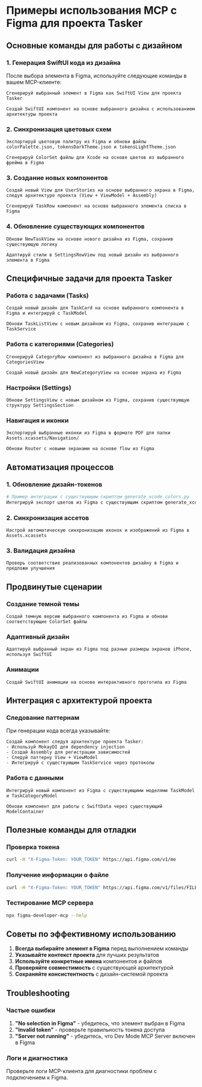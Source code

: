 # Примеры использования MCP с Figma для проекта Tasker

## Основные команды для работы с дизайном

### 1. Генерация SwiftUI кода из дизайна

После выбора элемента в Figma, используйте следующие команды в вашем MCP-клиенте:

```
Сгенерируй выбранный элемент в Figma как SwiftUI View для проекта Tasker
```

```
Создай SwiftUI компонент на основе выбранного дизайна с использованием архитектуры проекта
```

### 2. Синхронизация цветовых схем

```
Экспортируй цветовую палитру из Figma и обнови файлы colorPalette.json, tokensDarkTheme.json и tokensLightTheme.json
```

```
Сгенерируй ColorSet файлы для Xcode на основе цветов из выбранного фрейма в Figma
```

### 3. Создание новых компонентов

```
Создай новый View для UserStories на основе выбранного экрана в Figma, следуя архитектуре проекта (View + ViewModel + Assembly)
```

```
Сгенерируй TaskRow компонент на основе выбранного элемента списка в Figma
```

### 4. Обновление существующих компонентов

```
Обнови NewTaskView на основе нового дизайна из Figma, сохранив существующую логику
```

```
Адаптируй стили в SettingsRowView под новый дизайн из выбранного элемента в Figma
```

## Специфичные задачи для проекта Tasker

### Работа с задачами (Tasks)

```
Создай новый дизайн для TaskCard на основе выбранного компонента в Figma и интегрируй с TaskModel
```

```
Обнови TaskListView с новым дизайном из Figma, сохранив интеграцию с TaskService
```

### Работа с категориями (Categories)

```
Сгенерируй CategoryRow компонент из выбранного дизайна в Figma для CategoriesView
```

```
Создай новый дизайн для NewCategoryView на основе экрана из Figma
```

### Настройки (Settings)

```
Обнови SettingsView с новым дизайном из Figma, сохранив существующую структуру SettingsSection
```

### Навигация и иконки

```
Экспортируй выбранные иконки из Figma в формате PDF для папки Assets.xcassets/Navigation/
```

```
Обнови Router с новыми экранами на основе flow из Figma
```

## Автоматизация процессов

### 1. Обновление дизайн-токенов

```python
# Пример интеграции с существующим скриптом generate_xcode_colors.py
Интегрируй экспорт цветов из Figma с существующим скриптом generate_xcode_colors.py
```

### 2. Синхронизация ассетов

```
Настрой автоматическую синхронизацию иконок и изображений из Figma в Assets.xcassets
```

### 3. Валидация дизайна

```
Проверь соответствие реализованных компонентов дизайну в Figma и предложи улучшения
```

## Продвинутые сценарии

### Создание темной темы

```
Создай темную версию выбранного компонента из Figma и обнови соответствующие ColorSet файлы
```

### Адаптивный дизайн

```
Адаптируй выбранный экран из Figma под разные размеры экранов iPhone, используя SwiftUI
```

### Анимации

```
Создай SwiftUI анимации на основе интерактивного прототипа из Figma
```

## Интеграция с архитектурой проекта

### Следование паттернам

При генерации кода всегда указывайте:

```
Создай компонент следуя архитектуре проекта Tasker:
- Используй MokayDI для dependency injection
- Создай Assembly для регистрации зависимостей  
- Следуй паттерну View + ViewModel
- Интегрируй с существующим TaskService через протоколы
```

### Работа с данными

```
Интегрируй новый компонент из Figma с существующими моделями TaskModel и TaskCategoryModel
```

```
Обнови компонент для работы с SwiftData через существующий ModelContainer
```

## Полезные команды для отладки

### Проверка токена

```bash
curl -H "X-Figma-Token: YOUR_TOKEN" https://api.figma.com/v1/me
```

### Получение информации о файле

```bash
curl -H "X-Figma-Token: YOUR_TOKEN" https://api.figma.com/v1/files/FILE_ID
```

### Тестирование MCP сервера

```bash
npx figma-developer-mcp --help
```

## Советы по эффективному использованию

1. **Всегда выбирайте элемент в Figma** перед выполнением команды
2. **Указывайте контекст проекта** для лучших результатов
3. **Используйте конкретные имена** компонентов и файлов
4. **Проверяйте совместимость** с существующей архитектурой
5. **Сохраняйте консистентность** с дизайн-системой проекта

## Troubleshooting

### Частые ошибки

1. **"No selection in Figma"** - убедитесь, что элемент выбран в Figma
2. **"Invalid token"** - проверьте правильность токена доступа
3. **"Server not running"** - убедитесь, что Dev Mode MCP Server включен в Figma

### Логи и диагностика

Проверьте логи MCP-клиента для диагностики проблем с подключением к Figma.
